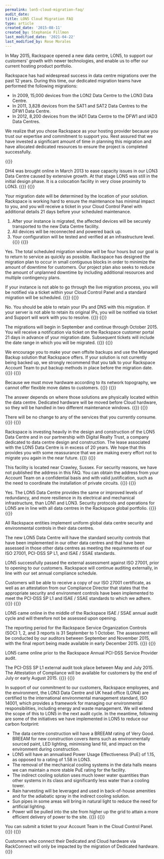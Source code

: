 ```yaml
---
permalink: lon5-cloud-migration-faq/
audit_date:
title: LON5 Cloud Migration FAQ
type: article
created_date: '2015-08-11'
created_by: Stephanie Fillmon
last_modified_date: '2021-04-22'
last_modified_by: Rose Morales
---
```


In May 2015, Rackspace opened a new data centre, LON5, to support our
customers' growth with newer technologies, and enable us to offer our
current hosting product portfolio.

Rackspace has had widespread success in data centre migrations over the
past 12 years. During this time, our dedicated migration teams have
performed the following migrations:

-   In 2009, 15,000 devices from the LON2 Data Centre to the LON3
    Data Centre.
-   In 2011, 3,828 devices from the SAT1 and SAT2 Data Centres to the
    DFW1 Data Centre.
-   In 2012, 8,200 devices from the IAD1 Data Centre to the DFW1 and
    IAD3 Data Centres.

We realize that you chose Rackspace as your hosting provider because you
trust our expertise and commitment to support you. Rest assured that we
have invested a significant amount of time in planning this migration
and have allocated dedicated resources to ensure the project is
completed successfully.

{{<accordion title="Why is Rackspace closing these data centres?" col="in" href="accordion1">}}


DH4 was brought online in March 2013 to ease capacity issues in our LON3
Data Centre caused by extensive growth. At that stage LON5 was still in
the initial design phase. It is a colocation facility in very close
proximity to LON3.
{{</accordion>}}
{{<accordion title="How will cloud devices be migrated to LON5?" col="in" href="accordion2">}}

Your migration date will be determined by the location of your solution.
Rackspace is working hard to ensure the maintenance has minimal impact
to you, and you will receive a ticket in your Cloud Control Panel with
additional details 21 days before your scheduled maintenance.

1.  After your instance is migrated, the affected devices will be
    securely transported to the new Data Centre facility.
2.  All devices will be reconnected and powered back up.
3.  Your configuration will be tested and verified at an
    infrastructure level.
{{</accordion>}}
{{<accordion title="Will there be any interruption to service?" col="in" href="accordion3">}}

Yes. The total scheduled migration window will be four
hours but our goal is to return to service as quickly as possible.
Rackspace has designed the migration plan to occur in small contiguous
blocks in order to minimize the amount of downtime for customers. Our
project plan also seeks to reduce the amount of unplanned downtime by
including additional resources and multiple contingency plans.

If your instance is not able to go through the live
migration process, you will be notified via a ticket within your Cloud
Control Panel and a standard migration will be scheduled.
{{</accordion>}}
{{<accordion title="Will there be any IP or DNS changes?" col="in" href="accordion4">}}

No. You should be able to retain your IPs and DNS with
this migration. If your server is not able to retain its original IPs,
you will be notified via ticket and Support will work with you to
resolve.
{{</accordion>}}
{{<accordion title="When are my servers scheduled to be migrated?" col="in" href="accordion5">}}

The migrations will begin in September and continue through October
2015. You will receive a notification via ticket on the Rackspace
customer portal 21 days in advance of your migration date. Subsequent
tickets will include the date range in which you will be migrated.
{{</accordion>}}
{{<accordion title="How will I need to prepare for the migration?" col="in" href="accordion6">}}

We encourage you to make your own offsite backups and use the Managed
Backup solution that Rackspace offers. If your solution is not currently
being backed up, we strongly recommend that you talk to your Rackspace
Account Team to put backup methods in place before the migration date.
{{</accordion>}}
{{<accordion title="Is the move date flexible? Can I choose the date of the migration?" col="in" href="accordion7">}}

Because we must move hardware according to its network topography, we
cannot offer flexible move dates to customers.
{{</accordion>}}
{{<accordion title="I have more than one solution with Rackspace. Will they all be migrated at the same time?" col="in" href="accordion8">}}

The answer depends on where those solutions are physically located
within the data centre. Dedicated hardware will be moved before Cloud
hardware, so they will be handled in two different maintenance windows.
{{</accordion>}}
{{<accordion title="Will my current services change because of the migration?" col="in" href="accordion9">}}

There will be no change to any of the services that you currently
consume.
{{</accordion>}}
{{<accordion title="Are there any guarantees that my server will not have to be migrated again afterwards?" col="in" href="accordion10">}}

Rackspace is investing heavily in the design and construction of the
LON5 Data Centre and in our partnership with Digital Realty Trust, a
company dedicated to data centre design and construction. The lease
associated with the LON5 Data Centre is in excess of 20 years. We hope
that this provides you with some reassurance that we are making every
effort not to migrate you again in the near future.
{{</accordion>}}
{{<accordion title="Where is LON5 located?" col="in" href="accordion11">}}

This facility is located near Crawley, Sussex. For security reasons, we
have not published the address in this FAQ. You can obtain the address
from your Account Team on a confidential basis and with valid
justification, such as the need to coordinate the installation of
private circuits.
{{</accordion>}}
{{<accordion title="Does the LON5 Data Centre have the same level of redundancy and security as other Rackspace data centres?" col="in" href="accordion12">}}

Yes. The LON5 Data Centre provides the same or improved levels of
redundancy, and more resilience in its electrical and mechanical
infrastructure, than LON1 and LON3. Security protocols and operations
for LON5 are in line with all data centres in the Rackspace global
portfolio.
{{</accordion>}}
{{<accordion title="What assurance can Rackspace provide customers regarding security controls in the new LON5 Data Centre?" col="in" href="accordion13">}}

All Rackspace entities implement uniform global data centre security and
environmental controls in their data centres.

The new LON5 Data Centre will have the standard security controls that
have been implemented in our other data centres and that have been
assessed in those other data centres as meeting the requirements of our
ISO 27001, PCI-DSS SP L1, and ISAE / SSAE standards.

LON5 successfully passed the external assessment against ISO 27001,
prior to opening to our customers. Rackspace will continue auditing
externally, in line with our set annual compliance schedule.

Customers will be able to receive a copy of our ISO 27001 certificate,
as well as an attestation from our Compliance Director that states that
the appropriate security and environment controls have been implemented
to meet the PCI-DSS SP L1 and ISAE / SSAE standards to which we adhere.
{{</accordion>}}
{{<accordion title="Has an SSAE16 / ISAE 3402 SOC report been completed for the LON5 Data Centre?" col="in" href="accordion14">}}

LON5 came online in the middle of the Rackspace ISAE / SSAE annual audit
cycle and will therefore not be assessed upon opening.

The reporting period for the Rackspace Service Organization Controls
(SOC) 1, 2, and 3 reports is 31 September to 1 October. The assessment
will be conducted by our auditors between September and November 2015,
with the final report being made available in early December 2015.
{{</accordion>}}
{{<accordion title="Will the LON5 Data Centre be PCI-DSS compliant?" col="in" href="accordion15">}}

LON5 came online prior to the Rackspace Annual PCI-DSS Service Provider
audit.

The PCI-DSS SP L1 external audit took place between May and July 2015.
The Attestation of Compliance will be available for customers by the end
of July or early August 2015.
{{</accordion>}}
{{<accordion title="What are the green credentials of the LON5 Data Centre?" col="in" href="accordion16">}}

In support of our commitment to our customers, Rackspace employees, and
the environment, the LON3 Data Centre and UK head office (LON4) are
certified to the international environmental management standard, ISO
14001, which provides a framework for managing our environmental
responsibilities, including energy and waste management. We will extend
the scope of this to LON5 in the next audit cycle. In the meantime,
following are some of the initiatives we have implemented in LON5 to
reduce our carbon footprint:

-   The data centre construction will have a BREEAM rating of Very Good.
    BREEAM for new construction covers items such as environmentally
    sourced paint, LED lighting, minimising land fill, and impact on the
    environment during construction.
-   LON5 will have an annualised Power Usage Effectiveness (PuE) of
    1.15, as opposed to a rating of 1.58 in LON3.
-   The removal of the mechanical cooling systems in the data halls
    means we can maintain a more stable PuE rating for the facility.
-   The indirect cooling solution uses much lower water quantities than
    other systems in its class and significantly less water than a
    cooling tower.
-   Rain harvesting will be leveraged and used in back-of-house
    amenities and for the adiabatic spray in the indirect
    cooling solution.
-   Sun pipes in some areas will bring in natural light to reduce the
    need for artificial lighting.
-   Power will be pulled into the site from higher up the grid to attain
    a more efficient delivery of power to the site.
{{</accordion>}}
{{<accordion title="Who should I contact if I have more questions about the migration?" col="in" href="accordion17">}}

You can submit a ticket to your Account Team in the Cloud Control Panel.
{{</accordion>}}
{{<accordion title="What about customers who use RackConnect?" col="in" href="accordion18">}}

Customers who connect their Dedicated and Cloud hardware via RackConnect
will only be impacted by the migration of Dedicated hardware.
{{</accordion>}}
